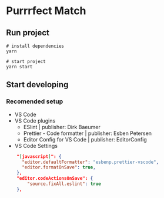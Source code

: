 # Purrrfect Match

## Run project
```
# install dependencies
yarn

# start project
yarn start
```

## Start developing

### Recomended setup

* VS Code
* VS Code plugins
  * ESlint | publisher: Dirk Baeumer
  * Prettier - Code formatter | publisher: Esben Petersen
  * Editor Config for VS Code | publisher: EditorConfig
* VS Code Settings
```json
    "[javascript]": {
      "editor.defaultFormatter": "esbenp.prettier-vscode",
      "editor.formatOnSave": true,
    },
    "editor.codeActionsOnSave": {
        "source.fixAll.eslint": true
    },
```
